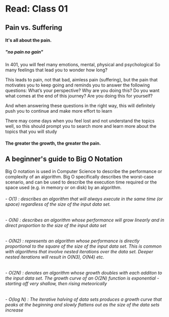 # Read: Class 01

## Pain vs. Suffering
#### It's all about the pain.
##### "no pain no gain"

In 401, you will feel many emotions, mental, physical and psychological So many feelings that lead you to wonder how long?

This leads to pain, not that bad, aimless pain (suffering), but the pain that motivates you to keep going and reminds you to answer the following questions:
What’s your perspective?
Why are you doing this?
Do you want what comes at the end of this journey?
Are you doing this for yourself?

And when answering these questions in the right way, this will definitely push you to continue and make more effort to learn

There may come days when you feel lost and not understand the topics well, so this should prompt you to search more and learn more about the topics that you will study
#### The greater the growth, the greater the pain.

## A beginner's guide to Big O Notation
Big O notation is used in Computer Science to describe the performance or complexity of an algorithm. Big O specifically describes the worst-case scenario, and can be used to describe the execution time required or the space used (e.g. in memory or on disk) by an algorithm.

###### - O(1) : describes an algorithm that will always execute in the same time (or space) regardless of the size of the input data set.
###### - O(N) : describes an algorithm whose performance will grow linearly and in direct proportion to the size of the input data set
###### - O(N2) : represents an algorithm whose performance is directly proportional to the square of the size of the input data set. This is common with algorithms that involve nested iterations over the data set. Deeper nested iterations will result in O(N3), O(N4) etc.
###### - O(2N) : denotes an algorithm whose growth doubles with each additon to the input data set. The growth curve of an O(2N) function is exponential - starting off very shallow, then rising meteorically
###### - O(log N) : The iterative halving of data sets produces a growth curve that peaks at the beginning and slowly flattens out as the size of the data sets increase
